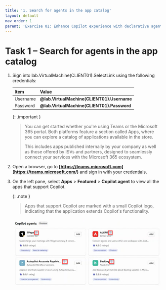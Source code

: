 ```yaml
---
title: '1. Search for agents in the app catalog'
layout: default
nav_order: 1
parent: 'Exercise 01: Enhance Copilot experience with declarative agents'
---
```


# Task 1 – Search for agents in the app catalog

1. Sign into lab.VirtualMachine(CLIENT01).SelectLink using the following credentials: 

    | Item | Value | 
    |:---------|:---------| 
    | Username   | **@lab.VirtualMachine(CLIENT01).Username**   | 
    | Password   | **@lab.VirtualMachine(CLIENT01).Password**   | 

    {: .important }
    > You can get started whether you're using Teams or the Microsoft 365 portal. Both platforms feature a section called Apps, where you can explore a catalog of applications available in the store. 
    >
    > This includes apps published internally by your company as well as those offered by ISVs and partners, designed to seamlessly connect your services with the Microsoft 365 ecosystem.

1. Open a browser, go to **[https://teams.microsoft.com](https://teams.microsoft.com/)** and sign in with your credentials.

1. On the left pane, select **Apps** > **Featured** > **Copilot agent** to view all the apps that support Copilot.

    {: .note }
    > Apps that support Copilot are marked with a small Copilot logo, indicating that the application extends Copilot's functionality.

    ![1a.jpg](../../media//1a.jpg)